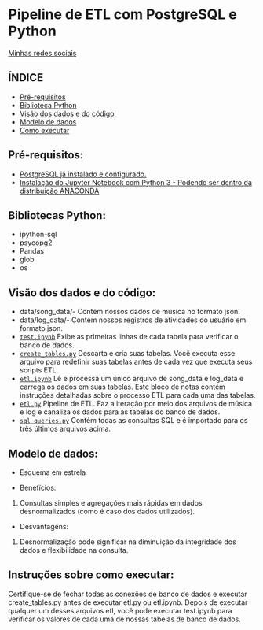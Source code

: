 # Pipeline de ETL com PostgreSQL e Python

[Minhas redes sociais](https://linktr.ee/karinacasola)

## ÍNDICE

* [Pré-requisitos](#Pré-requisitos)
* [Biblioteca Python ](#Bibliotecas-Python)
* [Visão dos dados e do código](#Visão-dos-dados-e-do-código)
* [Modelo de dados](#Modelo-de-dados)
* [Como executar](#Instruções-sobre-como-executar)

## Pré-requisitos:

*  [PostgreSQL já instalado e configurado.]( https://www.postgresql.org/download/)
*  [Instalação do Jupyter Notebook com Python 3 - Podendo ser dentro da distribuição ANACONDA](https://www.anaconda.com/products/individual-d)


## Bibliotecas Python:

* ipython-sql
* psycopg2
* Pandas
* glob
* os


## Visão dos dados e do código:

*    data/song_data/- Contém nossos dados de música no formato json.
*    data/log_data/- Contém nossos registros de atividades do usuário em formato json. 
*    [`test.ipynb`](test.ipynb) Exibe as primeiras linhas de cada tabela para verificar o banco de dados.
*    [`create_tables.py`](create_tables.py) Descarta e cria suas tabelas. Você executa esse arquivo para redefinir suas 
tabelas antes de cada vez que executa seus scripts ETL.
*    [`etl.ipynb`](etl.ipynb) Lê e processa um único arquivo de song_data e log_data e carrega os dados em suas tabelas. 
Este bloco de notas contém instruções detalhadas sobre o processo ETL para cada uma das tabelas.
*    [`etl.py`](etl.py) Pipeline de ETL. Faz a iteração por meio dos arquivos de música e log 
e canaliza os dados para as tabelas do banco de dados.
*    [`sql_queries.py`](sql_queries.py) Contém todas as consultas SQL e é importado para os três últimos arquivos acima.


## Modelo de dados:

* Esquema em estrela

* Benefícios:

1. Consultas simples e agregações mais rápidas em dados desnormalizados (como é caso dos dados utilizados).


* Desvantagens:

1. Desnormalização pode significar na diminuição da integridade dos dados e flexibilidade na consulta.


## Instruções sobre como executar:

Certifique-se de fechar todas as conexões de banco de dados e executar create_tables.py antes de executar etl.py ou etl.ipynb. 
Depois de executar qualquer um desses arquivos etl, você pode executar test.ipynb para verificar os valores de cada uma de nossas tabelas de banco de dados.








